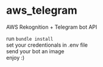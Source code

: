 # aws_telegram
AWS Rekognition + Telegram bot API

run `bundle install` <br />
set your credentionals in .env file <br />
send your bot an image <br />
enjoy :) <br />
